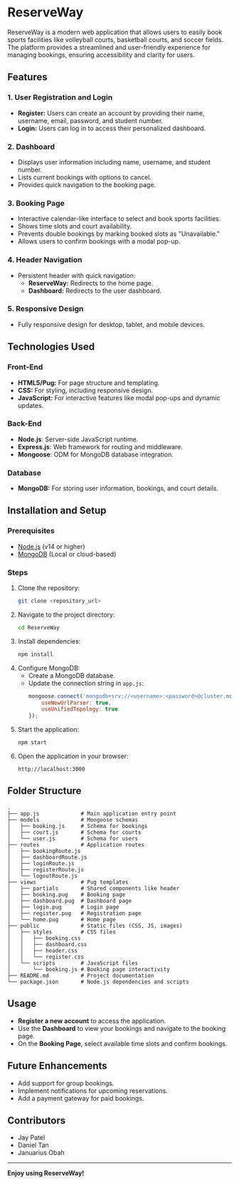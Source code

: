 # ReserveWay

ReserveWay is a modern web application that allows users to easily book sports facilities like volleyball courts, basketball courts, and soccer fields. The platform provides a streamlined and user-friendly experience for managing bookings, ensuring accessibility and clarity for users.

## Features

### 1. **User Registration and Login**
- **Register:** Users can create an account by providing their name, username, email, password, and student number.
- **Login:** Users can log in to access their personalized dashboard.

### 2. **Dashboard**
- Displays user information including name, username, and student number.
- Lists current bookings with options to cancel.
- Provides quick navigation to the booking page.

### 3. **Booking Page**
- Interactive calendar-like interface to select and book sports facilities.
- Shows time slots and court availability.
- Prevents double bookings by marking booked slots as "Unavailable."
- Allows users to confirm bookings with a modal pop-up.

### 4. **Header Navigation**
- Persistent header with quick navigation:
  - **ReserveWay:** Redirects to the home page.
  - **Dashboard:** Redirects to the user dashboard.

### 5. **Responsive Design**
- Fully responsive design for desktop, tablet, and mobile devices.

## Technologies Used

### Front-End
- **HTML5/Pug:** For page structure and templating.
- **CSS:** For styling, including responsive design.
- **JavaScript:** For interactive features like modal pop-ups and dynamic updates.

### Back-End
- **Node.js**: Server-side JavaScript runtime.
- **Express.js**: Web framework for routing and middleware.
- **Mongoose**: ODM for MongoDB database integration.

### Database
- **MongoDB:** For storing user information, bookings, and court details.

## Installation and Setup

### Prerequisites
- [Node.js](https://nodejs.org/) (v14 or higher)
- [MongoDB](https://www.mongodb.com/) (Local or cloud-based)

### Steps
1. Clone the repository:
   ```bash
   git clone <repository_url>
   ```
2. Navigate to the project directory:
   ```bash
   cd ReserveWay
   ```
3. Install dependencies:
   ```bash
   npm install
   ```
4. Configure MongoDB:
   - Create a MongoDB database.
   - Update the connection string in `app.js`:
     ```javascript
     mongoose.connect('mongodb+srv://<username>:<password>@cluster.mongodb.net/<database>', {
         useNewUrlParser: true,
         useUnifiedTopology: true
     });
     ```
5. Start the application:
   ```bash
   npm start
   ```
6. Open the application in your browser:
   ```
   http://localhost:3000
   ```

## Folder Structure
```
.
├── app.js             # Main application entry point
├── models             # Mongoose schemas
│   ├── booking.js     # Schema for bookings
│   ├── court.js       # Schema for courts
│   └── user.js        # Schema for users
├── routes             # Application routes
│   ├── bookingRoute.js
│   ├── dashboardRoute.js
│   ├── loginRoute.js
│   ├── registerRoute.js
│   └── logoutRoute.js
├── views              # Pug templates
│   ├── partials       # Shared components like header
│   ├── booking.pug    # Booking page
│   ├── dashboard.pug  # Dashboard page
│   ├── login.pug      # Login page
│   ├── register.pug   # Registration page
│   └── home.pug       # Home page
├── public             # Static files (CSS, JS, images)
│   ├── styles         # CSS files
│   │   ├── booking.css
│   │   ├── dashboard.css
│   │   ├── header.css
│   │   └── register.css
│   └── scripts        # JavaScript files
│       └── booking.js # Booking page interactivity
├── README.md          # Project documentation
└── package.json       # Node.js dependencies and scripts
```

## Usage
- **Register a new account** to access the application.
- Use the **Dashboard** to view your bookings and navigate to the booking page.
- On the **Booking Page**, select available time slots and confirm bookings.

## Future Enhancements
- Add support for group bookings.
- Implement notifications for upcoming reservations.
- Add a payment gateway for paid bookings.

## Contributors
- Jay Patel
- Daniel Tan
- Januarius Obah

---

**Enjoy using ReserveWay!**
